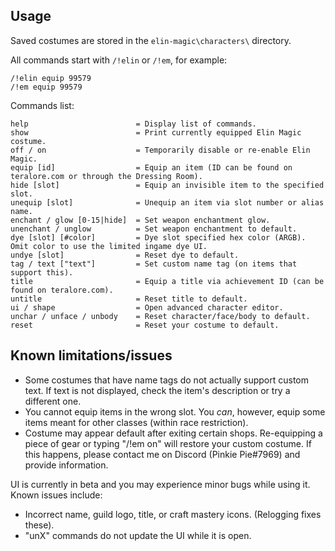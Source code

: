 ## Usage
Saved costumes are stored in the `elin-magic\characters\` directory.

All commands start with `/!elin` or `/!em`, for example:
```
/!elin equip 99579
/!em equip 99579
```

Commands list:
```
help                        = Display list of commands.
show                        = Print currently equipped Elin Magic costume.
off / on                    = Temporarily disable or re-enable Elin Magic.
equip [id]                  = Equip an item (ID can be found on teralore.com or through the Dressing Room).
hide [slot]                 = Equip an invisible item to the specified slot.
unequip [slot]              = Unequip an item via slot number or alias name.
enchant / glow [0-15|hide]  = Set weapon enchantment glow.
unenchant / unglow          = Set weapon enchantment to default.
dye [slot] [#color]         = Dye slot specified hex color (ARGB). Omit color to use the limited ingame dye UI.
undye [slot]                = Reset dye to default.
tag / text ["text"]         = Set custom name tag (on items that support this).
title                       = Equip a title via achievement ID (can be found on teralore.com).
untitle                     = Reset title to default.
ui / shape                  = Open advanced character editor.
unchar / unface / unbody    = Reset character/face/body to default.
reset                       = Reset your costume to default.
```

## Known limitations/issues
* Some costumes that have name tags do not actually support custom text. If text is not displayed, check the item's description or try a different one.
* You cannot equip items in the wrong slot. You *can*, however, equip some items meant for other classes (within race restriction).
* Costume may appear default after exiting certain shops. Re-equipping a piece of gear or typing "/!em on" will restore your custom costume. If this happens, please contact me on Discord (Pinkie Pie#7969) and provide information.

UI is currently in beta and you may experience minor bugs while using it. Known issues include:
* Incorrect name, guild logo, title, or craft mastery icons. (Relogging fixes these).
* "unX" commands do not update the UI while it is open.